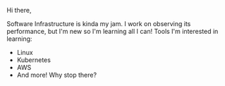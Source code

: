 
<!---
narora138/narora138 is a ✨ special ✨ repository because its `README.md` (this file) appears on your GitHub profile.
You can click the Preview link to take a look at your changes.
--->
Hi there,

Software Infrastructure is kinda my jam. I work on observing its performance, but I'm new so I'm learning all I can! 
Tools I'm interested in learning:
- Linux
- Kubernetes
- AWS
- And more! Why stop there?


